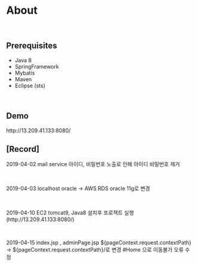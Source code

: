 <h1>About</h1>
<br>
<h2>Prerequisites</h2>
<ul>
  <li> Java 8</li>
  <li> SpringFramework</li>
  <li> Mybatis</li>
  <li> Maven</li>
  <li> Eclipse (sts)</li>
</ul>
<br>
<h2>Demo</h2>
<p>http://13.209.41.133:8080/</p>
<h2>[Record]</h2>
<p>2019-04-02 mail service 아이디, 비밀번호 노출로 인해 아이디 비밀번호 제거</p><br>
<p>2019-04-03 localhost oracle -> AWS RDS oracle 11g로 변경</p><br>
<p>2019-04-10 EC2 tomcat9, Java8 설치후 프로젝트 실행 (http://13.209.41.133:8080/)</p><br>
<p>2019-04-15 index.jsp , adminPage.jsp ${pageContext.request.contextPath} -> ${pageContext.request.contextPath}/로 변경 #Home 으로 이동불가 오류 수정</p><br>
